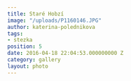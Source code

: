 ```yaml
---
title: Staré Hobzí
image: "/uploads/P1160146.JPG"
author: katerina-polednikova
tags:
- stezka
position: 5
date: 2016-04-18 22:04:53.000000000 Z
category: gallery
layout: photo
---
```

